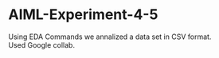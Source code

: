 # AIML-Experiment-4-5
Using EDA Commands we annalized a data set in CSV format.
<br>
Used Google collab.
